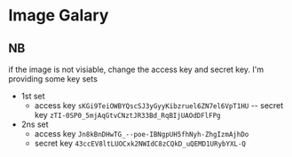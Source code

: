 # Image Galary
## NB
if the image is not visiable, change the access key and secret key.
I'm providing some key sets

- 1st set 
  - access key `sKGi9TeiOWBYQscSJ3yGyyKibzruel6ZN7el6VpT1HU`
-- secret key `zTI-0SP0_5mjAqGtvCNztJR33Bd_RqBIjUAOdDFlFPg`
- 2ns set
  - access key `Jn8kBnDHwTG_--poe-IBNgpUH5fhNyh-ZhgIzmAjhDo`
  - secret key `43ccEV8ltLUOCxk2NWIdC8zCQkD_uQEMD1URybYXL-Q`
